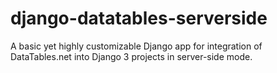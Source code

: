 # django-datatables-serverside
A basic yet highly customizable Django app for integration of DataTables.net into Django 3 projects in server-side mode.
